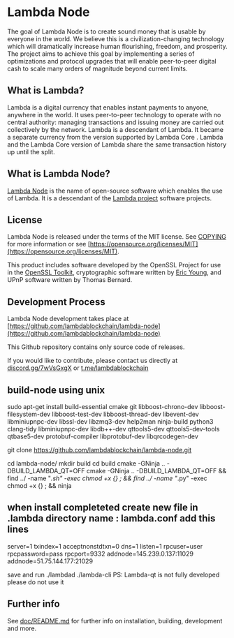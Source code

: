 Lambda Node
=================

The goal of Lambda Node is to create sound money that is usable by everyone
in the world. We believe this is a civilization-changing technology which will
dramatically increase human flourishing, freedom, and prosperity. The project
aims to achieve this goal by implementing a series of optimizations and
protocol upgrades that will enable peer-to-peer digital cash to scale many
orders of magnitude beyond current limits.

What is Lambda?
---------------------

Lambda is a digital currency that enables instant payments to anyone,
anywhere in the world. It uses peer-to-peer technology to operate with no
central authority: managing transactions and issuing money are carried out
collectively by the network. Lambda is a descendant of Lambda. It became
a separate currency from the version supported by Lambda Core .
Lambda and the Lambda Core version of Lambda
share the same transaction history up until the split.

What is Lambda Node?
--------------------------

[Lambda Node](https://www.lambdablockchain.com) is the name of open-source
software which enables the use of Lambda. It is a descendant of the
[Lambda project](https://lambdablockchain.com) 
software projects.

License
-------

Lambda Node is released under the terms of the MIT license. See
[COPYING](COPYING) for more information or see
[https://opensource.org/licenses/MIT](https://opensource.org/licenses/MIT).

This product includes software developed by the OpenSSL Project for use in the
[OpenSSL Toolkit](https://www.openssl.org/), cryptographic software written by
[Eric Young](mailto:eay@cryptsoft.com), and UPnP software written by Thomas
Bernard.

Development Process
-------------------

Lambda Node development takes place at [https://github.com/lambdablockchain/lambda-node](https://github.com/lambdablockchain/lambda-node)

This Github repository contains only source code of releases.

If you would like to contribute, please contact us directly at
[discord.gg/7wVsGxgX](https://discord.gg/7wVsGxgX) or [t.me/lambdablockchain]( https://t.me/lambdablockchain)

build-node using unix 
-----------------


sudo apt-get install build-essential cmake git libboost-chrono-dev libboost-filesystem-dev libboost-test-dev libboost-thread-dev libevent-dev libminiupnpc-dev libssl-dev libzmq3-dev help2man ninja-build python3 clang-tidy libminiupnpc-dev libdb++-dev qttools5-dev qttools5-dev-tools qtbase5-dev protobuf-compiler libprotobuf-dev libqrcodegen-dev

git clone https://github.com/lambdablockchain/lambda-node.git

cd lambda-node/
mkdir build
cd build
cmake -GNinja .. -DBUILD_LAMBDA_QT=OFF
cmake -GNinja .. -DBUILD_LAMBDA_QT=OFF && find ../ -name "*.sh" -exec chmod +x {} \; && find ../ -name "*.py" -exec chmod +x {} \; && ninja

when install completeted create new file in .lambda directory name : lambda.conf add this lines
-----------------------------------------------------------------------------------------------

server=1
txindex=1
acceptnonstdtxn=0
dns=1
listen=1
rpcuser=user
rpcpassword=pass
rpcport=9332
addnode=145.239.0.137:11029
addnode=51.75.144.177:21029

save and run ./lambdad ./lambda-cli 
PS: Lambda-qt is not fully developed please do not use it

Further info
------------

See [doc/README.md](doc/README.md) for further info on installation, building,
development and more.
